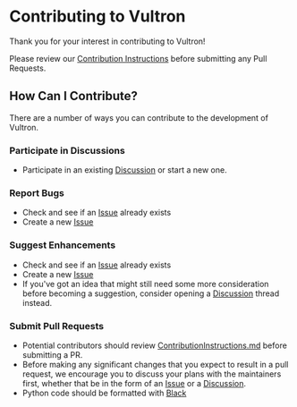 # Contributing to Vultron

Thank you for your interest in contributing to Vultron!

Please review our [Contribution Instructions](https://github.com/CERTCC/Vultron/blob/main/ContributionInstructions.md)
before submitting any Pull Requests.

<!--
## Code of Conduct

TODO write me 
-->

## How Can I Contribute?

There are a number of ways you can contribute to the development of Vultron.

### Participate in Discussions

- Participate in an existing [Discussion](https://github.com/CERTCC/Vultron/discussions) or start a new one.

### Report Bugs

- Check and see if an [Issue](https://github.com/CERTCC/Vultron/issues) already exists
- Create a new [Issue](https://github.com/CERTCC/Vultron/issues/new)

### Suggest Enhancements

- Check and see if an [Issue](https://github.com/CERTCC/Vultron/issues) already exists
- Create a new [Issue](https://github.com/CERTCC/Vultron/issues/new)
- If you've got an idea that might still need some more consideration before becoming a suggestion, consider opening a [Discussion](https://github.com/CERTCC/Vultron/discussions) thread instead.

### Submit Pull Requests

- Potential contributors should review [ContributionInstructions.md](ContributionInstructions.md) before submitting a PR.
- Before making any significant changes that you expect to result in a pull request, we encourage you to discuss your plans with
the maintainers first, whether that be in the form of an [Issue](https://github.com/CERTCC/Vultron/issues) or a [Discussion](https://github.com/CERTCC/Vultron/discussions).
- Python code should be formatted with [Black](https://black.readthedocs.io/en/stable/)

